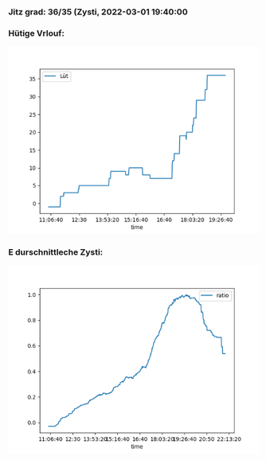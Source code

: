 ### Jitz grad: 36/35 (Zysti, 2022-03-01 19:40:00

### Hütige Vrlouf:
![Graph](Today.png)

### E durschnittleche Zysti:
![Graph](Zysti.png)
